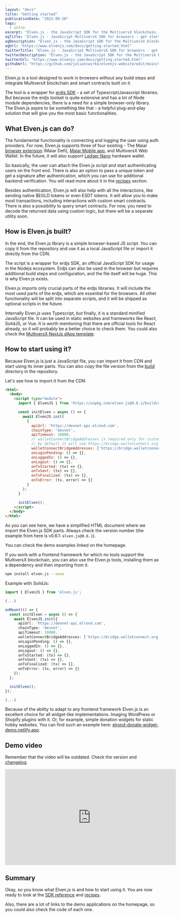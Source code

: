 ```yaml
---
layout: "docs"
title: "Getting started"
publicationDate: "2022-09-20"
tags:
  - intro
excerpt: "Elven.js - the JavaScript SDK for the MultiversX blockchain. Compact and simplified wrapper for erdjs!"
ogTitle: "Elven.js - JavaScript MultiversX SDK for browsers - get started!"
ogDescription: "Elven.js - the JavaScript SDK for the MultiversX blockchain. Compact and simplified wrapper for erdjs!"
ogUrl: "https://www.elvenjs.com/docs/getting-started.html"
twitterTitle: "Elven.js - JavaScript MultiversX SDK for browsers - get started!"
twitterDescription: "Elven.js - the JavaScript SDK for the MultiversX blockchain. Compact and simplified wrapper for erdjs!"
twitterUrl: "https://www.elvenjs.com/docs/getting-started.html"
githubUrl: "https://github.com/juliancwirko/elvenjs-website/edit/main/src/docs/getting-started.md"
---
```



Elven.js is a tool designed to work in browsers without any build steps and integrate MultiversX blockchain and smart contracts built on it.

The tool is a wrapper for [erdjs SDK](https://docs.elrond.com/sdk-and-tools/erdjs/erdjs/) - a set of Typescript/Javascript libraries. But because the erdjs toolset is quite extensive and has a lot of Node module dependencies, there is a need for a simple browser-only library. The Elven.js aspire to be something like that - a helpful plug-and-play solution that will give you the most basic functionalities. 

## What Elven.js can do?

The fundamental functionality is connecting and logging the user using auth providers. For now, Elven.js supports three of four existing - The Maiar [browser extension](https://chrome.google.com/webstore/detail/maiar-defi-wallet/dngmlblcodfobpdpecaadgfbcggfjfnm) (Maiar Defi), [Maiar Mobile app](https://get.maiar.com/referral/rdmfba3md2), and MultiversX Web Wallet. In the future, it will also support [Ledger Nano](https://www.ledger.com/) hardware wallet.

So basically, the user can attach the Elven.js script and start authenticating users on the front end. There is also an option to pass a unique token and get a signature after authentication, which you can use for additional backend verification. You will read more about it in the [recipes](/docs/recipes.html) section.

Besides authentication, Elven.js will also help with all the interactions, like sending native $EGLD tokens or even ESDT tokens. It will allow you to make most transactions, including interactions with custom smart contracts. There is also a possibility to query smart contracts. For now, you need to decode the returned data using custom logic, but there will be a separate utility soon.

## How is Elven.js built?

In the end, the Elven.js library is a simple browser-based JS script. You can copy it from the repository and use it as a local JavaScript file or import it directly from the CDN.

The script is a wrapper for erdjs SDK, an official JavaScript SDK for usage in the Nodejs ecosystem. Erdjs can also be used in the browser but requires additional build steps and configuration, and the file itself will be huge. This is why Elven.js exists. 

Elven.js imports only crucial parts of the erdjs libraries. It will include the most used parts of the erdjs, which are essential for the browsers. All other functionality will be split into separate scripts, and it will be shipped as optional scripts in the future.

Internally Elven.js uses Typescript, but finally, it is a standard minified JavaScript file. It can be used in static websites and frameworks like React, SolidJS, or Vue. It is worth mentioning that there are official tools for React already, so it will probably be a better choice to check them. You could also check the [MultiversX NextJs dApp template](https://github.com/xdevguild/nextjs-dapp-template).

## How to start using it?

Because Elven.js is just a JavaScript file, you can import it from CDN and start using its inner parts. You can also copy the file version from the [build](https://github.com/juliancwirko/elven.js/tree/main/build) directory in the repository.

Let's see how to import it from the CDN:

```html
<html>
  <body>
    <script type="module">
      import { ElvenJS } from 'https://unpkg.com/elven.js@0.6.1/build/elven.js';

      const initElven = async () => {
        await ElvenJS.init(
          {
            apiUrl: 'https://devnet-api.elrond.com',
            chainType: 'devnet',
            apiTimeout: 10000,
            // walletConnectBridgeAddresses is required only for custom addresses
            // by default it will use https://bridge.walletconnect.org
            walletConnectBridgeAddresses: ['https://bridge.walletconnect.org'],
            onLoginPending: () => {},
            onLoggedIn: () => {},
            onLogout: () => {},
            onTxStarted: (tx) => {},
            onTxSent: (tx) => {},
            onTxFinalized: (tx) => {},
            onTxError: (tx, error) => {}
          }
        );
      }

      initElven();
    </script>
  </body>
</html>
```

As you can see here, we have a simplified HTML document where we import the Elven.js SDK parts. Always check the version number (the example from here is v0.6.1: `elven.js@0.6.1`).

You can check the demo examples linked on the homepage.

If you work with a frontend framework for which no tools support the MultiversX blockchain, you can also use the Elven.js tools, installing them as a dependency and then importing from it.

```bash
npm install elven.js --save
```

Example with SolidJs:
```typescript
import { ElvenJS } from 'elven.js';

(...)

onMount(() => {
  const initElven = async () => {
    await ElvenJS.init({
      apiUrl: 'https://devnet-api.elrond.com',
      chainType: 'devnet',
      apiTimeout: 10000,
      walletConnectBridgeAddresses: ['https://bridge.walletconnect.org'],
      onLoginPending: () => {},
      onLoggedIn: () => {},
      onLogout: () => {},
      onTxStarted: (tx) => {},
      onTxSent: (tx) => {},
      onTxFinalized: (tx) => {},
      onTxError: (tx, error) => {}
    });
  };

  initElven();
});

(...)
```

Because of the ability to adapt to any frontend framework Elven.js is an excellent choice for all widget-like implementations. Imaging WordPress or Shopify plugins with it. Or, for example, simple donation widgets for static hobby websites. You can find such an example here: [elrond-donate-widget-demo.netlify.app](https://elrond-donate-widget-demo.netlify.app/).

## Demo video

Remember that the video will be outdated. Check the version and [changelog](https://github.com/juliancwirko/elven.js/blob/main/CHANGELOG.md).

<div class="embeded-media-container">
  <iframe width="560" height="315" src="https://www.youtube.com/embed/tcTukpkjcQw" title="YouTube video player" frameborder="0" allow="accelerometer; autoplay; clipboard-write; encrypted-media; gyroscope; picture-in-picture" allowfullscreen></iframe>
</div>

## Summary

Okay, so you know what Elven.js is and how to start using it. You are now ready to look at the [SDK reference](/docs/sdk-reference.html) and [recipes](/docs/recipes.html).
 
Also, there are a lot of links to the demo applications on the homepage, so you could also check the code of each one.
